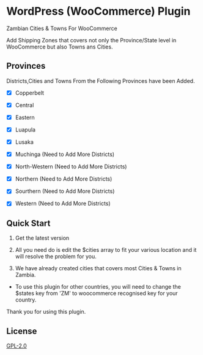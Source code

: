 # WordPress (WooCommerce) Plugin 

Zambian Cities & Towns For WooCommerce

Add Shipping Zones that covers not only the Province/State level in WooCommerce but also Towns ans Cities. 

## Provinces

Districts,Cities and Towns From the Following Provinces have been Added.

- [X] Copperbelt 
- [X] Central
- [X] Eastern
- [X] Luapula
- [X] Lusaka
- [X] Muchinga (Need to Add More Districts)
- [X] North-Western (Need to Add More Districts)
- [X] Northern (Need to Add More Districts)
- [X] Sourthern (Need to Add More Districts)
- [X] Western (Need to Add More Districts)


## Quick Start

 1. Get the latest version

 2. All you need do is edit the $cities array to fit your various location and it will resolve the problem for you.

 3. We have already created cities that covers most Cities & Towns in Zambia.

* To use this plugin for other countries, you will need to change the $states key from 'ZM' to woocommerce recognised key for your country.

Thank you for using this plugin.

## License

[GPL-2.0](https://github.com/zykarsolutions/Zambian-Cities-for-Woocommerce/blob/main/LICENSE)